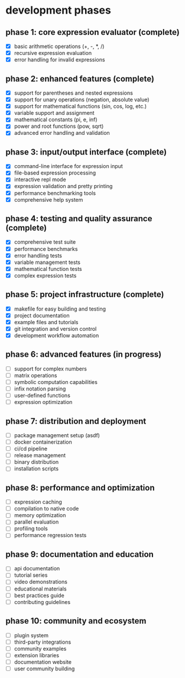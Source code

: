# development phases

## phase 1: core expression evaluator (complete)
- [x] basic arithmetic operations (+, -, *, /)
- [x] recursive expression evaluation
- [x] error handling for invalid expressions

## phase 2: enhanced features (complete)
- [x] support for parentheses and nested expressions
- [x] support for unary operations (negation, absolute value)
- [x] support for mathematical functions (sin, cos, log, etc.)
- [x] variable support and assignment
- [x] mathematical constants (pi, e, inf)
- [x] power and root functions (pow, sqrt)
- [x] advanced error handling and validation

## phase 3: input/output interface (complete)
- [x] command-line interface for expression input
- [x] file-based expression processing
- [x] interactive repl mode
- [x] expression validation and pretty printing
- [x] performance benchmarking tools
- [x] comprehensive help system

## phase 4: testing and quality assurance (complete)
- [x] comprehensive test suite
- [x] performance benchmarks
- [x] error handling tests
- [x] variable management tests
- [x] mathematical function tests
- [x] complex expression tests

## phase 5: project infrastructure (complete)
- [x] makefile for easy building and testing
- [x] project documentation
- [x] example files and tutorials
- [x] git integration and version control
- [x] development workflow automation

## phase 6: advanced features (in progress)
- [ ] support for complex numbers
- [ ] matrix operations
- [ ] symbolic computation capabilities
- [ ] infix notation parsing
- [ ] user-defined functions
- [ ] expression optimization

## phase 7: distribution and deployment
- [ ] package management setup (asdf)
- [ ] docker containerization
- [ ] ci/cd pipeline
- [ ] release management
- [ ] binary distribution
- [ ] installation scripts

## phase 8: performance and optimization
- [ ] expression caching
- [ ] compilation to native code
- [ ] memory optimization
- [ ] parallel evaluation
- [ ] profiling tools
- [ ] performance regression tests

## phase 9: documentation and education
- [ ] api documentation
- [ ] tutorial series
- [ ] video demonstrations
- [ ] educational materials
- [ ] best practices guide
- [ ] contributing guidelines

## phase 10: community and ecosystem
- [ ] plugin system
- [ ] third-party integrations
- [ ] community examples
- [ ] extension libraries
- [ ] documentation website
- [ ] user community building 